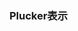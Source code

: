 <!--
 * @Author: Liu Weilong
 * @Date: 2021-01-26 09:19:59
 * @LastEditors: Liu Weilong 
 * @LastEditTime: 2021-01-31 10:41:50
 * @FilePath: /3rd-test-learning/30. supplement_material/plucker_line/doc.md
 * @Description: 
-->
### Plucker表示